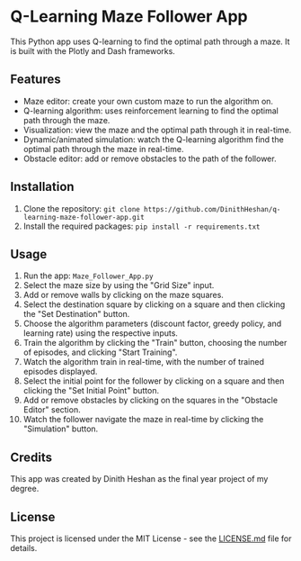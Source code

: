 <!DOCTYPE html>
<html>
<head>
</head>
<body>
  <h1>Q-Learning Maze Follower App</h1>
  <p>This Python app uses Q-learning to find the optimal path through a maze. It is built with the Plotly and Dash frameworks.</p>

  <h2>Features</h2>
  <ul>
    <li>Maze editor: create your own custom maze to run the algorithm on.</li>
    <li>Q-learning algorithm: uses reinforcement learning to find the optimal path through the maze.</li>
    <li>Visualization: view the maze and the optimal path through it in real-time.</li>
    <li>Dynamic/animated simulation: watch the Q-learning algorithm find the optimal path through the maze in real-time.</li>
    <li>Obstacle editor: add or remove obstacles to the path of the follower.</li>
  </ul>

  <h2>Installation</h2>
  <ol>
    <li>Clone the repository: <code>git clone https://github.com/DinithHeshan/q-learning-maze-follower-app.git</code></li>
    <li>Install the required packages: <code>pip install -r requirements.txt</code></li>
  </ol>

  <h2>Usage</h2>
  <ol>
    <li>Run the app: <code>Maze_Follower_App.py</code></li>
    <li>Select the maze size by using the "Grid Size" input.</li>
    <li>Add or remove walls by clicking on the maze squares.</li>
    <li>Select the destination square by clicking on a square and then clicking the "Set Destination" button.</li>
    <li>Choose the algorithm parameters (discount factor, greedy policy, and learning rate) using the respective inputs.</li>
    <li>Train the algorithm by clicking the "Train" button, choosing the number of episodes, and clicking "Start Training".</li>
    <li>Watch the algorithm train in real-time, with the number of trained episodes displayed.</li>
    <li>Select the initial point for the follower by clicking on a square and then clicking the "Set Initial Point" button.</li>
    <li>Add or remove obstacles by clicking on the squares in the "Obstacle Editor" section.</li>
    <li>Watch the follower navigate the maze in real-time by clicking the "Simulation" button.</li>
  </ol>

  <h2>Credits</h2>
  <p>This app was created by Dinith Heshan as the final year project of my degree.</p>

  <h2>License</h2>
  <p>This project is licensed under the MIT License - see the <a href="LICENSE.md">LICENSE.md</a> file for details.</p>
</body>
</html>

